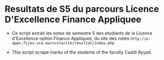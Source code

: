# Resultats de S5 du parcours Licence D'Excellence Finance Appliquee
- Ce script extrait les notes de semestre 5 des etudiants de la Licence d'Excellence option Finance Appliquee, du site des notes `http://e-apps.fsjes.uca.ma/scolarite/resultat/index.php`

- This script scrape marks of the students of the faculty Caddi Ayyad.
